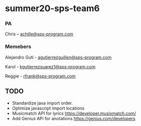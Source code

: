 # summer20-sps-team6

### PA
Chris – achille@sps-program.com

### Memebers
Alejandro Guti - agutierrezguillen@sps-program.com

Karol - kgutierrezsuarez1@sps-program.com

Reggie - rfrank@sps-program.com

## TODO

* Standardize java import order.
* Optimize javascript import locations
* Musicmatch API for lyrics https://developer.musixmatch.com/ 
* Add Genius APi for anotations https://genius.com/developers 
